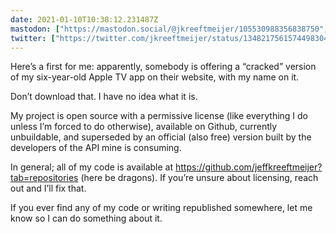 ```yaml
---
date: 2021-01-10T10:38:12.231487Z
mastodon: ["https://mastodon.social/@jkreeftmeijer/105530988356838750", "https://mastodon.social/@jkreeftmeijer/105530988414217759"]
twitter: ["https://twitter.com/jkreeftmeijer/status/1348217561574498304", "https://twitter.com/jkreeftmeijer/status/1348217562191048706", "https://twitter.com/jkreeftmeijer/status/1348217562786619393"]
---
```

Here’s a first for me: apparently, somebody is offering a “cracked” version of my six-year-old Apple TV app on their website, with my name on it. 

Don’t download that. I have no idea what it is.

My project is open source with a permissive license (like everything I do unless I’m forced to do otherwise), available on Github, currently unbuildable, and superseded by an official (also free) version built by the developers of the API mine is consuming. 

In general; all of my code is available at https://github.com/jeffkreeftmeijer?tab=repositories (here be dragons). If you’re unsure about licensing, reach out and I’ll fix that.

If you ever find any of my code or writing republished somewhere, let me know so I can do something about it.
